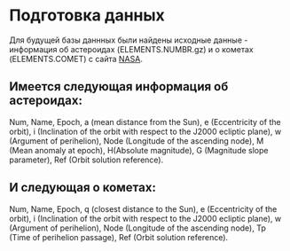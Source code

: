 # Подготовка данных

Для будущей базы даннных были найдены исходные данные - информация об астероидах (ELEMENTS.NUMBR.gz)
и о кометах (ELEMENTS.COMET) с сайта [NASA](https://ssd.jpl.nasa.gov/sb/elem_tables.html).

## Имеется следующая информация об астероидах:
Num, Name, Epoch, a (mean distance from the Sun),
e (Eccentricity of the orbit), i (Inclination of the orbit with respect to the J2000 ecliptic plane),
w (Argument of perihelion), Node (Longitude of the ascending node), M (Mean anomaly at epoch),
H(Absolute magnitude), G (Magnitude slope parameter), Ref (Orbit solution reference).

## И следующая о кометах:
Num, Name, Epoch, q (closest distance to the Sun), 
e (Eccentricity of the orbit), i (Inclination of the orbit with respect to the J2000 ecliptic plane),
w (Argument of perihelion), Node (Longitude of the ascending node), Tp (Time of perihelion passage),
Ref (Orbit solution reference).
